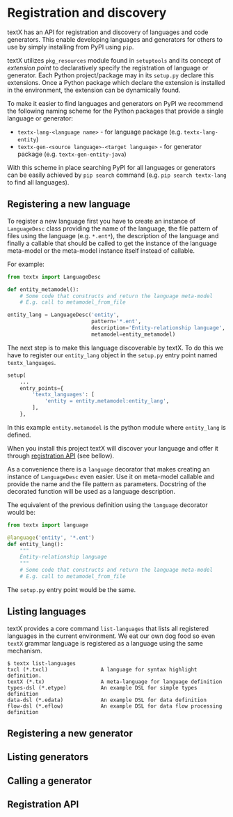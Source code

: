 # Registration and discovery

textX has an API for registration and discovery of languages and code
generators. This enable developing languages and generators for others to use by
simply installing from PyPI using `pip`.

textX utilizes `pkg_resources` module found in `setuptools` and its concept of
*extension point* to declaratively specify the registration of language or
generator. Each Python project/package may in its `setup.py` declare this
extensions. Once a Python package which declare the extension is installed in
the environment, the extension can be dynamically found.

To make it easier to find languages and generators on PyPI we recommend the
following naming scheme for the Python packages that provide a single language
or generator:

- `textx-lang-<language name>` - for language package (e.g. `textx-lang-entity`)
- `textx-gen-<source language>-<target language>` - for generator package (e.g.
  `textx-gen-entity-java`)
  
With this scheme in place searching PyPI for all languages or generators can be
easily achieved by `pip search` command (e.g. `pip search textx-lang` to find
all languages).
  

## Registering a new language

To register a new language first you have to create an instance of
`LanguageDesc` class providing the name of the language, the file pattern of
files using the language (e.g. `*.ent*`), the description of the language and
finally a callable that should be called to get the instance of the language
meta-model or the meta-model instance itself instead of callable.

For example:

```python
from textx import LanguageDesc

def entity_metamodel():
    # Some code that constructs and return the language meta-model
    # E.g. call to metamodel_from_file

entity_lang = LanguageDesc('entity',
                           pattern='*.ent',
                           description='Entity-relationship language',
                           metamodel=entity_metamodel)
```

The next step is to make this language discoverable by textX. To do this we have
to register our `entity_lang` object in the `setup.py` entry point named
`textx_languages`.

```python
setup(
    ...
    entry_points={
        'textx_languages': [
            'entity = entity.metamodel:entity_lang',
        ],
    },
```

In this example `entity.metamodel` is the python module where `entity_lang` is defined.

When you install this project textX will discover your language and offer it
through [registration API]() (see bellow).

As a convenience there is a `language` decorator that makes creating an instance
of `LanguageDesc` even easier. Use it on meta-model callable and provide the
name and the file pattern as parameters. Docstring of the decorated function
will be used as a language description.

The equivalent of the previous definition using the `language` decorator would
be:

```python
from textx import language

@language('entity', '*.ent')
def entity_lang():
    """
    Entity-relationship language
    """
    # Some code that constructs and return the language meta-model
    # E.g. call to metamodel_from_file
```

The `setup.py` entry point would be the same.

## Listing languages

textX provides a core command `list-languages` that lists all registered
languages in the current environment. We eat our own dog food so even `textX`
grammar language is registered as a language using the same mechanism.

```nohighlight
$ textx list-languages
txcl (*.txcl)                 A language for syntax highlight definition.
textX (*.tx)                  A meta-language for language definition
types-dsl (*.etype)           An example DSL for simple types definition
data-dsl (*.edata)            An example DSL for data definition
flow-dsl (*.eflow)            An example DSL for data flow processing definition
```

## Registering a new generator
## Listing generators
## Calling a generator
## Registration API
